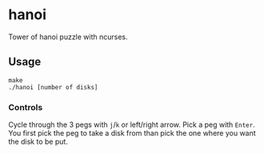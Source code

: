 # hanoi

Tower of hanoi puzzle with ncurses.

## Usage

```
make
./hanoi [number of disks]
```

### Controls

Cycle through the 3 pegs with `j`/`k` or left/right arrow.
Pick a peg with `Enter`.
You first pick the peg to take a disk from than pick the one where you want the disk to be put.
